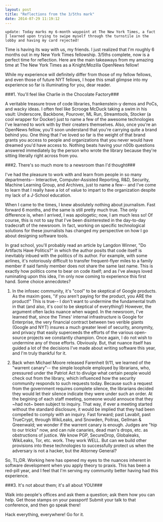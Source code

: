 ```yaml
---
layout: post
title: "Reflections from the 3/5ths mark"
date: 2014-07-29 11:19:12
---
```


`update: Today marks my 6-month waypoint at The New York Times, a fact I learned upon trying to swipe myself through the turnstile in the lobby and having my card rejected!`

Time is having its way with us, my friends.  I just realized that I'm roughly 6 months out in my New York Times fellowship.  3/5ths complete, now is a perfect time for reflection.  Here are the main takeaways from my amazing time at The New York Times as a Knight/Mozilla OpenNews fellow!

While my experience will definitely differ from those of my fellow fellows, and even those of future NYT fellows, I hope this small glimpse into my experience so far is illuminating for you, dear reader.

###1. You'll feel like Charlie in the Chocolate Factory###

A veritable treasure trove of code libraries, frankenstein-y demos and PoCs, and wacky ideas.  I often feel like Scrooge McDuck taking a swim in his vault: Underscore, Backbone, Pourover, ML Run, Streamtools, Stocker (a cool wrapper for Docker) just to name a few of the awesome technologies I've learned to work with by their creaters themselves.  Also, once you're an OpenNews fellow, you'll soon understand that you're carrying quite a brand behind you.  One thing that I've loved so far is the weight of that brand grants you access to people and organizations that you never would have dreamed you'd have access to.  Nothing beats having your n00b questions answered immediately by the person who wrote the library because they're sitting literally right across from you.

###2. There's so much more to a newsroom than I'd thought###

I've had the pleasure to work with and learn from people in so many departments-- Interactive, Computer-Assisted Reporting, R&D, Security, Machine Learning Group, and Archives, just to name a few-- and I've come to learn that I really have a lot of value to impart to the organization despite my lack of a J-School education.

When I came to the times, I knew absolutely nothing about journalism.  Fast forward 6 months, and the same is still pretty much true.  The only difference is, when I arrived, I was apologetic; now, I am much less so!  Of course, this is not to say that I've been disinterested in the day-to-day tradecraft of the newsroom.  In fact, working on specific technological solutions for these journalists has changed my perspective on how I go about designing software tools.

In grad school, you'll probably read an article by Langdon Winner, "Do Artifacts Have Politics?" in which the author posits that code itself is inevitably inbued with the politics of its author.  For example, with some airlines, it's notoriously difficult to transfer frequent-flyer miles to a family member if said family member does not share the same last name.  This is exactly how politics come to bear on code itself; and as I've always loved ruminating upon this idea, I'm only now coming to experience this first hand.  Some choice annecdotes?

1. In the infosec community, it's "cool" to be skeptical of Google products.  As the maxim goes, "if you aren't paying for the product, you ARE the product!"  This is true-- I don't want to undermine the fundamental truth in that (and also, it's cool to be skeptical of everything!)  However, the argument often lacks nuance when waged.  In the newsroom, I've learned that, since the Times' internal infrastructure is Google for Enterprise, the very financial contract between two verible giants (Google and NYT) insures a much greater level of security, anonymity, and privacy that easily superceeds the efforts of the various open-source projects we constantly champion.  Once again, I do not wish to undermine any of those efforts.  Obviously.  But, that nuance itself has guided a lot of the decisions I've made about writing software this year, and I'm truly thankful for it.

2. Back when Michael Moore released Farenheit 9/11, we learned of the "warrent canary"-- the simple loophole employed by librarians, who, pressured under the Patriot Act to divulge what certain people would check out from the library, which influenced how the security community responds to such requests today.  Because such a request from the government requires complete silence, the librarians decided they would let their silence indicate they were under such an order. At the begining of each staff meeting, someone would annouce that they ~had not~ been subject to inquiry.  That way, if ever a meeting started without the standard disclosure, it would be implied that they had been compelled to comply with an inquiry.  Fast forward; past Lavabit, past TrueCrypt, through WikiLeaks, and Snowden, Poitras, Gellman & Greenwald; we wonder if the warrent canary is enough.  Judges are "hip to our tricks" now, and can rule canaries, dead man's drops, etc. as obstructions of justice.  We know PGP, SecureDrop, Globaleaks, WikiLeaks, Tor, etc. work.  They work WELL.  But can we build other provisions into these technologies to successfully protect us when the adversary is not a hacker, but the Attorney General?

So, TL;DR.  Working here has opened my eyes to the nuances inherent in software development when you apply theory to praxis.  This has been a red-pill year, and I feel that I'm serving my community better having had this experience.

###3. It's not about them; it's all about YOU!###

Walk into people's offices and ask them a question; ask them how you can help.  Get those stamps on your passport!  Submit your talk to that conference, and then go speak there!

Hack everything, everywhere! Go for it.